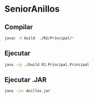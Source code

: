 # SeniorAnillos
## Compilar

```bash
javac -d build  ./R2/Principal/*
```

## Ejecutar

```bash
java -cp ./build R2.Principal.Principal
```

## Ejecutar .JAR

```bash
java -jar Anillos.jar
```